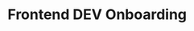 # Frontend DEV Onboarding

<authors-component v-bind:authors="[
    {
      username: 'koepferd',
      name: 'Deborah Köpfer'
    },
    {
      username: 'adrianfella',
      name: 'Adrian Fella'
    },
    {
      username: 'SheepFromHeaven',
      name: 'Marc Emmanuel'
    }]"></authors-component>
  
<team-component></team-component> 
